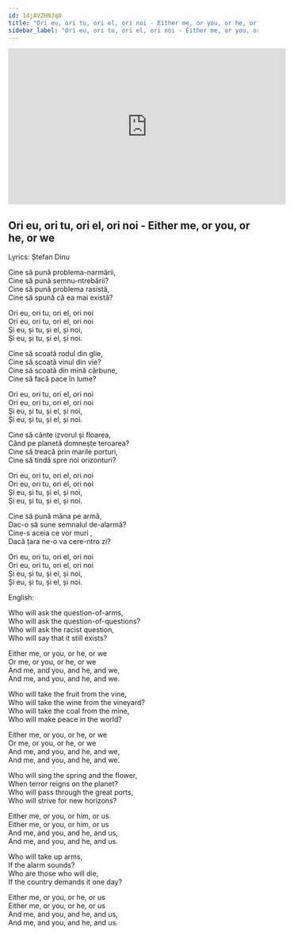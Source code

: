 ```yaml
---
id: 14jAVZHNJq8
title: "Ori eu, ori tu, ori el, ori noi - Either me, or you, or he, or we"
sidebar_label: "Ori eu, ori tu, ori el, ori noi - Either me, or you, or he, or we"
---
```


<div class="video-float-container">
  <iframe
    width="560"
    height="315"
    src="https://www.youtube.com/embed/14jAVZHNJq8"
    title="YouTube video player"
    frameborder="0"
    allow="accelerometer; autoplay; clipboard-write; encrypted-media; gyroscope; picture-in-picture; web-share"
    referrerpolicy="strict-origin-when-cross-origin"
    allowfullscreen
  ></iframe>
</div>

## Ori eu, ori tu, ori el, ori noi - Either me, or you, or he, or we

Lyrics: Ștefan Dinu

Cine să pună problema-narmării,  
Cine să pună semnu-ntrebării?  
Cine să pună problema rasistă,  
Cine să spună că ea mai există?

Ori eu, ori tu, ori el, ori noi  
Ori eu, ori tu, ori el, ori noi  
Și eu, și tu, și el, și noi,  
Și eu, și tu, și el, și noi.

Cine să scoată rodul din glie,  
Cine să scoată vinul din vie?  
Cine să scoată din mină cărbune,  
Cine să facă pace în lume?

Ori eu, ori tu, ori el, ori noi  
Ori eu, ori tu, ori el, ori noi  
Și eu, și tu, și el, și noi,  
Și eu, și tu, și el, și noi.

Cine să cânte izvorul și floarea,  
Când pe planetă domnește teroarea?  
Cine să treacă prin marile porturi,   
Cine să tindă spre noi orizonturi?

Ori eu, ori tu, ori el, ori noi  
Ori eu, ori tu, ori el, ori noi  
Și eu, și tu, și el, și noi,  
Și eu, și tu, și el, și noi.

Cine să pună mâna pe armă,  
Dac-o să sune semnalul de-alarmă?  
Cine-s aceia ce vor muri ,  
Dacă țara ne-o va cere-ntro zi?

Ori eu, ori tu, ori el, ori noi  
Ori eu, ori tu, ori el, ori noi  
Și eu, și tu, și el, și noi,  
Și eu, și tu, și el, și noi.

English:

Who will ask the question-of-arms,  
Who will ask the question-of-questions?  
Who will ask the racist question,  
Who will say that it still exists?

Either me, or you, or he, or we  
Or me, or you, or he, or we  
And me, and you, and he, and we,  
And me, and you, and he, and we.

Who will take the fruit from the vine,  
Who will take the wine from the vineyard?  
Who will take the coal from the mine,  
Who will make peace in the world?

Either me, or you, or he, or we  
Or me, or you, or he, or we  
And me, and you, and he, and we,  
And me, and you, and he, and we.

Who will sing the spring and the flower,  
When terror reigns on the planet?  
Who will pass through the great ports,  
Who will strive for new horizons?

Either me, or you, or him, or us  
Either me, or you, or him, or us  
And me, and you, and he, and us,  
And me, and you, and he, and us.

Who will take up arms,  
If the alarm sounds?  
Who are those who will die,  
If the country demands it one day?

Either me, or you, or he, or us  
Either me, or you, or he, or us  
And me, and you, and he, and us,  
And me, and you, and he, and us.
